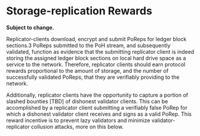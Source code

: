 # Storage-replication Rewards

**Subject to change.**

Replicator-clients download, encrypt and submit PoReps for ledger block sections.3 PoReps submitted to the PoH stream, and subsequently validated, function as evidence that the submitting replicator client is indeed storing the assigned ledger block sections on local hard drive space as a service to the network. Therefore, replicator clients should earn protocol rewards proportional to the amount of storage, and the number of successfully validated PoReps, that they are verifiably providing to the network.

Additionally, replicator clients have the opportunity to capture a portion of slashed bounties \[TBD\] of dishonest validator clients. This can be accomplished by a replicator client submitting a verifiably false PoRep for which a dishonest validator client receives and signs as a valid PoRep. This reward incentive is to prevent lazy validators and minimize validator-replicator collusion attacks, more on this below.

